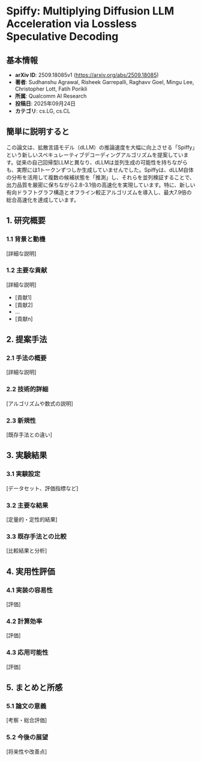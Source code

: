 # Spiffy: Multiplying Diffusion LLM Acceleration via Lossless Speculative Decoding

## 基本情報
- **arXiv ID**: 2509.18085v1 (https://arxiv.org/abs/2509.18085)
- **著者**: Sudhanshu Agrawal, Risheek Garrepalli, Raghavv Goel, Mingu Lee, Christopher Lott, Fatih Porikli
- **所属**: Qualcomm AI Research
- **投稿日**: 2025年09月24日
- **カテゴリ**: cs.LG, cs.CL

## 簡単に説明すると
この論文は、拡散言語モデル（dLLM）の推論速度を大幅に向上させる「Spiffy」という新しいスペキュレーティブデコーディングアルゴリズムを提案しています。従来の自己回帰型LLMと異なり、dLLMは並列生成の可能性を持ちながらも、実際には1トークンずつしか生成していませんでした。Spiffyは、dLLM自体の分布を活用して複数の候補状態を「推測」し、それらを並列検証することで、出力品質を厳密に保ちながら2.8-3.1倍の高速化を実現しています。特に、新しい有向ドラフトグラフ構造とオフライン較正アルゴリズムを導入し、最大7.9倍の総合高速化を達成しています。

## 1. 研究概要
### 1.1 背景と動機
[詳細な説明]

### 1.2 主要な貢献
[詳細な説明]
- [貢献1]
- [貢献2]
- ...
- [貢献n]

## 2. 提案手法
### 2.1 手法の概要
[詳細な説明]

### 2.2 技術的詳細
[アルゴリズムや数式の説明]

### 2.3 新規性
[既存手法との違い]

## 3. 実験結果
### 3.1 実験設定
[データセット、評価指標など]

### 3.2 主要な結果
[定量的・定性的結果]

### 3.3 既存手法との比較
[比較結果と分析]

## 4. 実用性評価
### 4.1 実装の容易性
[評価]

### 4.2 計算効率
[評価]

### 4.3 応用可能性
[評価]

## 5. まとめと所感
### 5.1 論文の意義
[考察・総合評価]

### 5.2 今後の展望
[将来性や改善点]